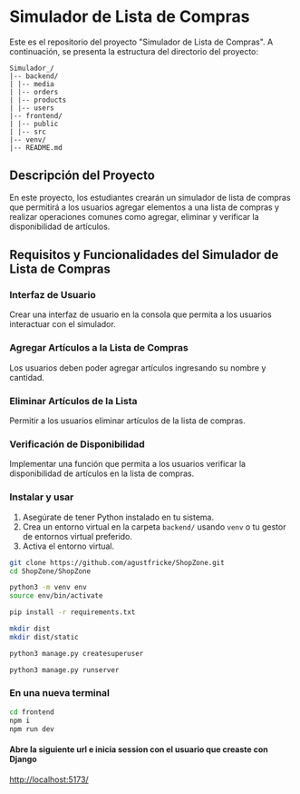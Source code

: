 # Simulador de Lista de Compras

Este es el repositorio del proyecto "Simulador de Lista de Compras". A continuación, se presenta la estructura del directorio del proyecto:

```text
Simulador_/
|-- backend/
| |-- media
| |-- orders
| |-- products
| |-- users
|-- frontend/
| |-- public
| |-- src
|-- venv/
|-- README.md

```

## Descripción del Proyecto

En este proyecto, los estudiantes crearán un simulador de lista de compras que permitirá a los usuarios agregar elementos a una lista de compras y realizar operaciones comunes como agregar, eliminar y verificar la disponibilidad de artículos.

## Requisitos y Funcionalidades del Simulador de Lista de Compras

### Interfaz de Usuario

Crear una interfaz de usuario en la consola que permita a los usuarios interactuar con el simulador.

### Agregar Artículos a la Lista de Compras

Los usuarios deben poder agregar artículos ingresando su nombre y cantidad.

### Eliminar Artículos de la Lista

Permitir a los usuarios eliminar artículos de la lista de compras.

### Verificación de Disponibilidad

Implementar una función que permita a los usuarios verificar la disponibilidad de artículos en la lista de compras.

### Instalar y usar

1. Asegúrate de tener Python instalado en tu sistema.
2. Crea un entorno virtual en la carpeta `backend/` usando `venv` o tu gestor de entornos virtual preferido.
3. Activa el entorno virtual.


```bash
git clone https://github.com/agustfricke/ShopZone.git
cd ShopZone/ShopZone
```

```bash
python3 -m venv env
source env/bin/activate
```

```bash
pip install -r requirements.txt
```

```bash
mkdir dist
mkdir dist/static
```

```bash
python3 manage.py createsuperuser
```

```bash
python3 manage.py runserver
```
### En una nueva terminal
```bash
cd frontend
npm i
npm run dev
```
#### Abre la siguiente url e inicia session con el usuario que creaste con Django
<a href="http://localhost:5173/">http://localhost:5173/</a>
